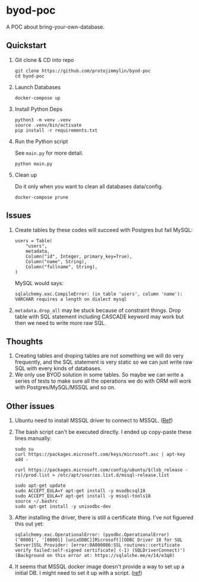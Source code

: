 # byod-poc

A POC about bring-your-own-database.

## Quickstart

1. Git clone & CD into repo

   ```
   git clone https://github.com/protojimmylin/byod-poc
   cd byod-poc
   ```

2. Launch Databases

   ```
   docker-compose up
   ```

3. Install Python Deps

   ```
   python3 -m venv .venv
   source .venv/bin/activate
   pip install -r requirements.txt
   ```

4. Run the Python script

   See `main.py` for more detail.

   ```
   python main.py
   ```

5. Clean up

   Do it only when you want to clean all databases data/config.

   ```
   docker-compose prune
   ```

## Issues

1. Create tables by these codes will succeed with Postgres but fail MySQL:

   ```
   users = Table(
       "users",
       metadata,
       Column("id", Integer, primary_key=True),
       Column("name", String),
       Column("fullname", String),
   )
   ```

   MySQL would says:

   ```
   sqlalchemy.exc.CompileError: (in table 'users', column 'name'): VARCHAR requires a length on dialect mysql
   ```

2. `metadata.drop_all` may be stuck because of constraint things. Drop table with SQL statement including CASCADE keyword may work but then we need to write more raw SQL.

## Thoughts

1. Creating tables and droping tables are not something we will do very frequently, and the SQL statement is very static so we can just write raw SQL with every kinds of databases.
2. We only use BYOD solution in some tables. So maybe we can write a series of tests to make sure all the operations we do with ORM will work with Postgres/MySQL/MSSQL and so on.

## Other issues

1. Ubuntu need to install MSSQL driver to connect to MSSQL. ([Ref](https://learn.microsoft.com/en-us/sql/connect/odbc/linux-mac/installing-the-microsoft-odbc-driver-for-sql-server?view=sql-server-ver15#ubuntu18))
2. The bash script can't be executed directly. I ended up copy-paste these lines manually:

   ```
   sudo su
   curl https://packages.microsoft.com/keys/microsoft.asc | apt-key add -

   curl https://packages.microsoft.com/config/ubuntu/$(lsb_release -rs)/prod.list > /etc/apt/sources.list.d/mssql-release.list

   sudo apt-get update
   sudo ACCEPT_EULA=Y apt-get install -y msodbcsql18
   sudo ACCEPT_EULA=Y apt-get install -y mssql-tools18
   source ~/.bashrc
   sudo apt-get install -y unixodbc-dev
   ```

3. After installing the driver, there is still a certificate thing. I've not figuered this out yet:

   ```
   sqlalchemy.exc.OperationalError: (pyodbc.OperationalError) ('08001', '[08001] [unixODBC][Microsoft][ODBC Driver 18 for SQL Server]SSL Provider: [error:0A000086:SSL routines::certificate verify failed:self-signed certificate] (-1) (SQLDriverConnect)')
   (Background on this error at: https://sqlalche.me/e/14/e3q8)
   ```

4. It seems that MSSQL docker image doesn't provide a way to set up a initial DB. I might need to set it up with a script. ([ref](https://github.com/microsoft/mssql-docker/issues/2))
